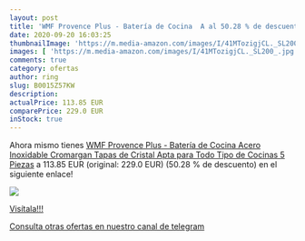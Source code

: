 ```yaml
---
layout: post
title: 'WMF Provence Plus - Batería de Cocina  A al 50.28 % de descuento'
date: 2020-09-20 16:03:25
thumbnailImage: 'https://m.media-amazon.com/images/I/41MTozigjCL._SL200_.jpg'
images: [ 'https://m.media-amazon.com/images/I/41MTozigjCL._SL200_.jpg' ]
comments: true
category: ofertas
author: ring
slug: B0015Z57KW
description:
actualPrice: 113.85 EUR
comparePrice: 229.0 EUR
inStock: true
---
```


Ahora mismo tienes [WMF Provence Plus - Batería de Cocina  Acero Inoxidable Cromargan  Tapas de Cristal  Apta para Todo Tipo de Cocinas  5 Piezas](https://www.amazon.com/dp/B0015Z57KW/?tag=redken08-20) a 113.85 EUR (original: 229.0 EUR) (50.28 %  de descuento) en el siguiente enlace!

[![](https://m.media-amazon.com/images/I/41MTozigjCL._SL200_.jpg)](https://www.amazon.com/dp/B0015Z57KW/?tag=redken08-20)

[Visítala!!!](https://www.amazon.com/dp/B0015Z57KW/?tag=redken08-20)

[Consulta otras ofertas en nuestro canal de telegram](https://t.me/s/ofertas25)
